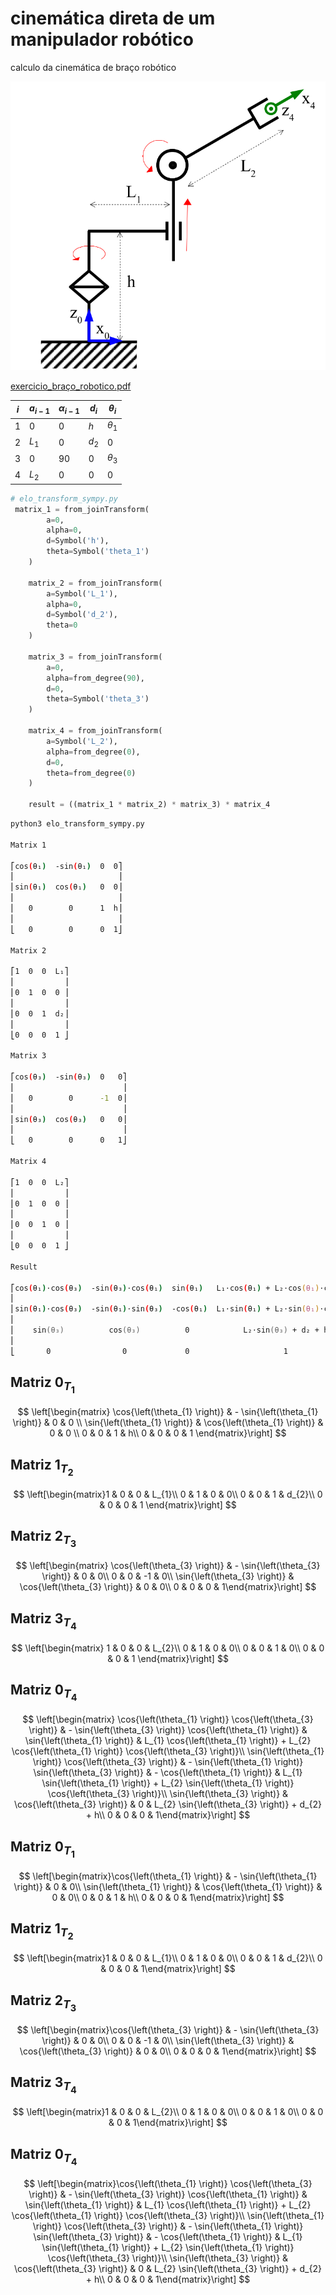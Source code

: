 # cinemática direta de um manipulador robótico

calculo da cinemática de  braço robótico


![braço](docs/exemplo_braco.png)

[exercicio_braço_robotico.pdf](docs/Avaliao_Semanal_sobre_cinemtica_direta.pdf)


| $i$ | $a_{i-1}$ | $\alpha_{i-1}$ | $d_{i}$ | $\theta_i$ |
| --- | --------- | -------------- | ------- | ---------- |
| 1   | $0$       | $0$            | $h$     | $\theta_1$ |
| 2   | $L_1$     | $0$            | $d_2$   | $0$        |
| 3   | $0$       | $90$           | $0$     | $\theta_3$ |
| 4   | $L_2$     | $0$            | $0$     | $0$        |

 
```python
# elo_transform_sympy.py
 matrix_1 = from_joinTransform(
        a=0,
        alpha=0,
        d=Symbol('h'),
        theta=Symbol('theta_1')
    )

    matrix_2 = from_joinTransform(
        a=Symbol('L_1'),
        alpha=0,
        d=Symbol('d_2'),
        theta=0
    )

    matrix_3 = from_joinTransform(
        a=0,
        alpha=from_degree(90),
        d=0,
        theta=Symbol('theta_3')
    )

    matrix_4 = from_joinTransform(
        a=Symbol('L_2'),
        alpha=from_degree(0),
        d=0,
        theta=from_degree(0)
    )

    result = ((matrix_1 * matrix_2) * matrix_3) * matrix_4
```

```zsh
python3 elo_transform_sympy.py

Matrix 1

⎡cos(θ₁)  -sin(θ₁)  0  0⎤
⎢                       ⎥
⎢sin(θ₁)  cos(θ₁)   0  0⎥
⎢                       ⎥
⎢   0        0      1  h⎥
⎢                       ⎥
⎣   0        0      0  1⎦

Matrix 2

⎡1  0  0  L₁⎤
⎢           ⎥
⎢0  1  0  0 ⎥
⎢           ⎥
⎢0  0  1  d₂⎥
⎢           ⎥
⎣0  0  0  1 ⎦

Matrix 3

⎡cos(θ₃)  -sin(θ₃)  0   0⎤
⎢                        ⎥
⎢   0        0      -1  0⎥
⎢                        ⎥
⎢sin(θ₃)  cos(θ₃)   0   0⎥
⎢                        ⎥
⎣   0        0      0   1⎦

Matrix 4

⎡1  0  0  L₂⎤
⎢           ⎥
⎢0  1  0  0 ⎥
⎢           ⎥
⎢0  0  1  0 ⎥
⎢           ⎥
⎣0  0  0  1 ⎦

Result

⎡cos(θ₁)⋅cos(θ₃)  -sin(θ₃)⋅cos(θ₁)  sin(θ₁)   L₁⋅cos(θ₁) + L₂⋅cos(θ₁)⋅cos(θ₃)  ⎤
⎢                                                                            ⎥
⎢sin(θ₁)⋅cos(θ₃)  -sin(θ₁)⋅sin(θ₃)  -cos(θ₁)  L₁⋅sin(θ₁) + L₂⋅sin(θ₁)⋅cos(θ₃)  ⎥
⎢                                                                            ⎥
⎢    sin(θ₃)          cos(θ₃)          0            L₂⋅sin(θ₃) + d₂ + h      ⎥
⎢                                                                            ⎥
⎣       0                0             0                     1               ⎦

```
##  Matriz $0_{T_1}$

$$
\left[\begin{matrix}
\cos{\left(\theta_{1} \right)} & - \sin{\left(\theta_{1} \right)} & 0 & 0 \\
\sin{\left(\theta_{1} \right)} & \cos{\left(\theta_{1} \right)} & 0 & 0 \\
0 & 0 & 1 & h\\
0 & 0 & 0 & 1
\end{matrix}\right]
$$

##  Matriz $1_{T_2}$

$$
\left[\begin{matrix}1 & 0 & 0 & L_{1}\\
0 & 1 & 0 & 0\\
0 & 0 & 1 & d_{2}\\
0 & 0 & 0 & 1
\end{matrix}\right]
$$

##  Matriz $2_{T_3}$

$$
\left[\begin{matrix}
\cos{\left(\theta_{3} \right)} & - \sin{\left(\theta_{3} \right)} & 0 & 0\\
0 & 0 & -1 & 0\\
\sin{\left(\theta_{3} \right)} & \cos{\left(\theta_{3} \right)} & 0 & 0\\
0 & 0 & 0 & 1\end{matrix}\right]
$$

##  Matriz $3_{T_4}$

$$
\left[\begin{matrix}
1 & 0 & 0 & L_{2}\\
0 & 1 & 0 & 0\\
0 & 0 & 1 & 0\\
0 & 0 & 0 & 1
\end{matrix}\right]
$$

##  Matriz $0_{T_4}$

$$
\left[\begin{matrix}
\cos{\left(\theta_{1} \right)} \cos{\left(\theta_{3} \right)} & - \sin{\left(\theta_{3} \right)} \cos{\left(\theta_{1} \right)} & \sin{\left(\theta_{1} \right)} & L_{1} \cos{\left(\theta_{1} \right)} + L_{2} \cos{\left(\theta_{1} \right)} \cos{\left(\theta_{3} \right)}\\
\sin{\left(\theta_{1} \right)} \cos{\left(\theta_{3} \right)} & - \sin{\left(\theta_{1} \right)} \sin{\left(\theta_{3} \right)} & - \cos{\left(\theta_{1} \right)} & L_{1} \sin{\left(\theta_{1} \right)} + L_{2} \sin{\left(\theta_{1} \right)} \cos{\left(\theta_{3} \right)}\\
\sin{\left(\theta_{3} \right)} & \cos{\left(\theta_{3} \right)} & 0 & L_{2} \sin{\left(\theta_{3} \right)} + d_{2} + h\\
0 & 0 & 0 & 1\end{matrix}\right]
$$

##  Matriz $0_{T_1}$

$$
\left[\begin{matrix}\cos{\left(\theta_{1} \right)} & - \sin{\left(\theta_{1} \right)} & 0 & 0\\
\sin{\left(\theta_{1} \right)} & \cos{\left(\theta_{1} \right)} & 0 & 0\\
0 & 0 & 1 & h\\
0 & 0 & 0 & 1\end{matrix}\right]
$$

##  Matriz $1_{T_2}$

$$
\left[\begin{matrix}1 & 0 & 0 & L_{1}\\
0 & 1 & 0 & 0\\
0 & 0 & 1 & d_{2}\\
0 & 0 & 0 & 1\end{matrix}\right]
$$

##  Matriz $2_{T_3}$

$$
\left[\begin{matrix}\cos{\left(\theta_{3} \right)} & - \sin{\left(\theta_{3} \right)} & 0 & 0\\
0 & 0 & -1 & 0\\
\sin{\left(\theta_{3} \right)} & \cos{\left(\theta_{3} \right)} & 0 & 0\\
0 & 0 & 0 & 1\end{matrix}\right]
$$

##  Matriz $3_{T_4}$

$$
\left[\begin{matrix}1 & 0 & 0 & L_{2}\\
0 & 1 & 0 & 0\\
0 & 0 & 1 & 0\\
0 & 0 & 0 & 1\end{matrix}\right]
$$

##  Matriz $0_{T_4}$

$$
\left[\begin{matrix}\cos{\left(\theta_{1} \right)} \cos{\left(\theta_{3} \right)} & - \sin{\left(\theta_{3} \right)} \cos{\left(\theta_{1} \right)} & \sin{\left(\theta_{1} \right)} & L_{1} \cos{\left(\theta_{1} \right)} + L_{2} \cos{\left(\theta_{1} \right)} \cos{\left(\theta_{3} \right)}\\
\sin{\left(\theta_{1} \right)} \cos{\left(\theta_{3} \right)} & - \sin{\left(\theta_{1} \right)} \sin{\left(\theta_{3} \right)} & - \cos{\left(\theta_{1} \right)} & L_{1} \sin{\left(\theta_{1} \right)} + L_{2} \sin{\left(\theta_{1} \right)} \cos{\left(\theta_{3} \right)}\\
\sin{\left(\theta_{3} \right)} & \cos{\left(\theta_{3} \right)} & 0 & L_{2} \sin{\left(\theta_{3} \right)} + d_{2} + h\\
0 & 0 & 0 & 1\end{matrix}\right]
$$
